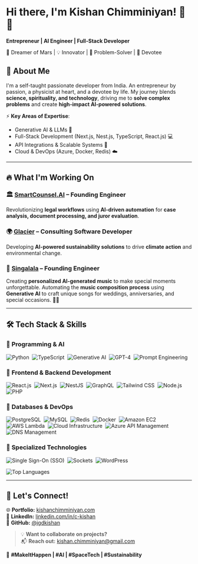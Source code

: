 # **Hi there, I'm Kishan Chimminiyan!** 👋🚀  

**Entrepreneur | AI Engineer | Full-Stack Developer**  

🌌 Dreamer of Mars | 💡 Innovator | 🎯 Problem-Solver | 🙏 Devotee  


## 🚀 **About Me**  

I'm a self-taught passionate developer from India. An entrepreneur by passion, a physicist at heart, and a devotee by life. My journey blends **science, spirituality, and technology**, driving me to **solve complex problems** and create **high-impact AI-powered solutions**.

⚡ **Key Areas of Expertise**:  
- Generative AI & LLMs 🤖  
- Full-Stack Development (Next.js, Nest.js, TypeScript, React.js) 💻  
- API Integrations & Scalable Systems 🚀  
- Cloud & DevOps (Azure, Docker, Redis) ☁️  

---

## 🔥 **What I'm Working On**  

### 🏛️ [SmartCounsel.AI](https://smartcounsel.ai) – **Founding Engineer**  
Revolutionizing **legal workflows** using **AI-driven automation** for **case analysis, document processing, and juror evaluation**.  

### 🌍 [Glacier](https://www.glacier.eco) – **Consulting Software Developer**  
Developing **AI-powered sustainability solutions** to drive **climate action** and environmental change.  

### 🎵 [Singalala](https://singalala.com) – **Founding Engineer**  
Creating **personalized AI-generated music** to make special moments unforgettable. Automating the **music composition process** using **Generative AI** to craft unique songs for weddings, anniversaries, and special occasions. 🚀🎶

---


## 🛠️ **Tech Stack & Skills**  

### 🔹 **Programming & AI**
![Python](https://img.shields.io/badge/-Python-05122A?style=flat&logo=python)&nbsp;
![TypeScript](https://img.shields.io/badge/-TypeScript-05122A?style=flat&logo=typescript)&nbsp;
![Generative AI](https://img.shields.io/badge/-Generative%20AI-FF5733?style=flat&logo=openai)&nbsp;
![GPT-4](https://img.shields.io/badge/-GPT--4-8A2BE2?style=flat&logo=openai)&nbsp;
![Prompt Engineering](https://img.shields.io/badge/-Prompt%20Engineering-ff69b4?style=flat&logo=openai)  

### 🔹 **Frontend & Backend Development**

![React.js](https://img.shields.io/badge/-React.js-61DAFB?style=flat&logo=react)&nbsp;
![Next.js](https://img.shields.io/badge/-Next.js-black?style=flat&logo=next.js)&nbsp;
![NestJS](https://img.shields.io/badge/-Nest.js-E0234E?style=flat&logo=nestjs)&nbsp;
![GraphQL](https://img.shields.io/badge/-GraphQL-E10098?style=flat&logo=graphql)&nbsp;
![Tailwind CSS](https://img.shields.io/badge/-Tailwind%20CSS-38B2AC?style=flat&logo=tailwind-css)&nbsp;
![Node.js](https://img.shields.io/badge/-Node.js-green?style=flat&logo=node.js)&nbsp;
![PHP](https://img.shields.io/badge/-PHP-777BB4?style=flat&logo=php)  

### 🔹 **Databases & DevOps**

![PostgreSQL](https://img.shields.io/badge/-PostgreSQL-05122A?style=flat&logo=postgresql)&nbsp;
![MySQL](https://img.shields.io/badge/-MySQL-4479A1?style=flat&logo=mysql)&nbsp;
![Redis](https://img.shields.io/badge/-Redis-red?style=flat&logo=redis)&nbsp;
![Docker](https://img.shields.io/badge/-Docker-05122A?style=flat&logo=docker)&nbsp;
![Amazon EC2](https://img.shields.io/badge/-Amazon%20EC2-orange?style=flat&logo=amazon-aws)&nbsp;
![AWS Lambda](https://img.shields.io/badge/-AWS%20Lambda-orange?style=flat&logo=amazon-aws)&nbsp;
![Cloud Infrastructure](https://img.shields.io/badge/-Cloud%20Infrastructure-2C3E50?style=flat&logo=cloud)&nbsp;
![Azure API Management](https://img.shields.io/badge/-Azure%20API%20Management-05122A?style=flat&logo=microsoft-azure)&nbsp;
![DNS Management](https://img.shields.io/badge/-DNS%20Management-05122A?style=flat&logo=cloudflare)  

### 🔹 **Specialized Technologies**

![Single Sign-On (SSO)](https://img.shields.io/badge/-Single%20Sign--On%20(SSO)-purple?style=flat&logo=microsoft)&nbsp;
![Sockets](https://img.shields.io/badge/-Sockets-05122A?style=flat&logo=socket.io)&nbsp;
![WordPress](https://img.shields.io/badge/-WordPress-21759B?style=flat&logo=wordpress)


![Top Languages](https://github-readme-stats.vercel.app/api/top-langs/?username=jgdkishan&layout=compact&theme=radical)

---

## 📌 **Let's Connect!**  

🌐 **Portfolio:** [kishanchimminiyan.com](https://www.linkedin.com/in/c-kishan/)  
💼 **LinkedIn:** [linkedin.com/in/c-kishan](https://www.linkedin.com/in/c-kishan/)  
📂 **GitHub:** [@jgdkishan](https://github.com/jgdkishan)  

> 💡 **Want to collaborate on projects?**  
📬 **Reach out:** [kishan.chimminiyan@gmail.com](mailto:kishan.chimminiyan@gmail.com)

🚀 **#MakeItHappen | #AI | #SpaceTech | #Sustainability**  
